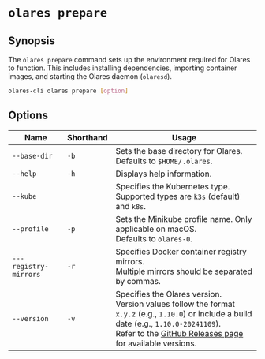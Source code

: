 # `olares prepare`

## Synopsis
The `olares prepare` command sets up the environment required for Olares to function. This includes installing dependencies, importing container images, and starting the Olares daemon (`olaresd`).
```bash
olares-cli olares prepare [option]
```

## Options

| Name                  | Shorthand | Usage                                                                                                                                                                                                                                                     |
|-----------------------|-----------|-----------------------------------------------------------------------------------------------------------------------------------------------------------------------------------------------------------------------------------------------------------|
| `--base-dir`          | `-b`      | Sets the base directory for Olares.<br> Defaults to `$HOME/.olares`.                                                                                                                                                                                  |
| `--help`              | `-h`      | Displays help information.                                                                                                                                                                                                                                |
| `--kube`              |           | Specifies the Kubernetes type. <br>Supported types are `k3s` (default) and `k8s`.                                                                                                                                                                         |
| `--profile`           | `-p`      | Sets the Minikube profile name. Only applicable on macOS. <br> Defaults to `olares-0`.                                                                                                                                                                    |
| `---registry-mirrors` | `-r`      | Specifies Docker container registry mirrors. <br> Multiple mirrors should be separated by commas.                                                                                                                                                         |
| `--version`           | `-v`      | Specifies the Olares version. <br>Version values follow the format `x.y.z` (e.g., `1.10.0`) or include a build date (e.g., `1.10.0-20241109`).<br> Refer to the [GitHub Releases page](https://github.com/beclab/Olares/releases) for available versions. |
